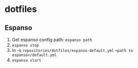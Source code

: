 # dotfiles

## Espanso
1. Get espanso config path: `espanso path`
2. `espanso stop`
3. ln -s `repositories/dotfiles/espanso-default.yml` `<path to espanso>/default.yml`
4. `espanso start`

